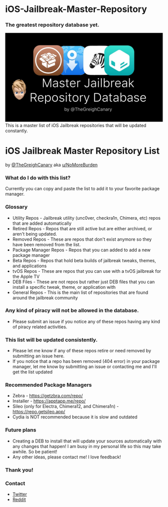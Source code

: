 # iOS-Jailbreak-Master-Repository
### The greatest repository database yet.
![MasterRepo](https://github.com/Greigh/iOS-Jailbreak-Master-Repository/blob/master/assets/MasterRepo-Picture.jpg)
This is a master list of iOS Jailbreak repositories that will be updated constantly.

# iOS Jailbreak Master Repository List<br/>
by [@TheGreighCanary](https://twitter.com/TheGreighCanary) aka [u/NoMoreBurden](https://reddit.com/u/nomoreburden)<br/>

### What do I do with this list?
Currently you can copy and paste the list to add it to your favorite package manager.

### Glossary
* Utility Repos - Jailbreak utility (unc0ver, checkra1n, Chimera, etc) repos that are added automatically
* Retired Repos - Repos that are still active but are either archived, or aren't being updated.
* Removed Repos - These are repos that don't exist anymore so they have been removed from the list.
* Package Manager Repos - Repos that you can added to add a new package manager
* Beta Repos - Repos that hold beta builds of jailbreak tweaks, themes, and applications
* tvOS Repos - These are repos that you can use with a tvOS jailbreak for the Apple TV
* DEB Files - These are not repos but rather just DEB files that you can install a specific tweak, theme, or application with
* General Repos - This is the main list of repositories that are found around the jailbreak community

### Any kind of piracy will not be allowed in the database.
* Please submit an issue if you notice any of these repos having any kind of piracy related activities.

### This list will be updated consistently.
* Please let me know if any of these repos retire or need removed by submitting an issue here.
* If you notice that a repo has been removed (404 error) in your package manager, let me know by submitting an issue or contacting me and I'll get the list updated

### Recommended Package Managers 
* Zebra - https://getzbra.com/repo/
* Installer - https://apptapp.me/repo/
* Sileo (only for Electra, Chimera12, and Chimera1n) - https://repo.getsileo.app/
* Cydia is NOT recommended because it is slow and outdated

### Future plans
* Creating a DEB to install that will update your sources automatically with any changes that happen! I am busy in my personal life so this may take awhile. So be patient!
* Any other ideas, please contact me! I love feedback!

### Thank you!

### Contact
* [Twitter](https://twitter.com/thegreighcanary)<br/>
* [Reddit](https://reddit.com/u/nomoreburden)
